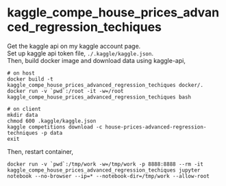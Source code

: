 # kaggle_compe_house_prices_advanced_regression_techiques

Get the kaggle api on my kaggle account page.  
Set up kaggle api token file, `./.kaggle/kaggle.json`.  
Then, build docker image and download data using kaggle-api,    

```
# on host
docker build -t kaggle_compe_house_prices_advanced_regression_techiques docker/.
docker run -v `pwd`:/root -it -w=/root kaggle_compe_house_prices_advanced_regression_techiques bash
```

```
# on client
mkdir data
chmod 600 .kaggle/kaggle.json
kaggle competitions download -c house-prices-advanced-regression-techniques -p data
exit
```

Then, restart container, 

```
docker run -v `pwd`:/tmp/work -w=/tmp/work -p 8888:8888 --rm -it kaggle_compe_house_prices_advanced_regression_techiques jupyter notebook --no-browser --ip=* --notebook-dir=/tmp/work --allow-root
```
